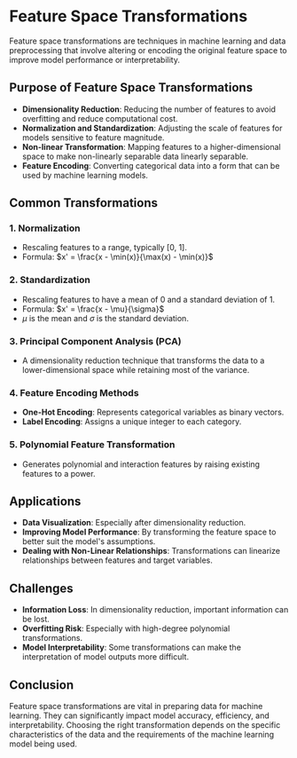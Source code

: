 # Feature Space Transformations

Feature space transformations are techniques in machine learning and data preprocessing that involve altering or encoding the original feature space to improve model performance or interpretability.

## Purpose of Feature Space Transformations

- **Dimensionality Reduction**: Reducing the number of features to avoid overfitting and reduce computational cost.
- **Normalization and Standardization**: Adjusting the scale of features for models sensitive to feature magnitude.
- **Non-linear Transformation**: Mapping features to a higher-dimensional space to make non-linearly separable data linearly separable.
- **Feature Encoding**: Converting categorical data into a form that can be used by machine learning models.

## Common Transformations

### 1. Normalization
- Rescaling features to a range, typically [0, 1].
- Formula: $x' = \frac{x - \min(x)}{\max(x) - \min(x)}$

### 2. Standardization
- Rescaling features to have a mean of 0 and a standard deviation of 1.
- Formula: $x' = \frac{x - \mu}{\sigma}$
- $\mu$ is the mean and $\sigma$ is the standard deviation.

### 3. Principal Component Analysis (PCA)
- A dimensionality reduction technique that transforms the data to a lower-dimensional space while retaining most of the variance.

### 4. Feature Encoding Methods
- **One-Hot Encoding**: Represents categorical variables as binary vectors.
- **Label Encoding**: Assigns a unique integer to each category.

### 5. Polynomial Feature Transformation
- Generates polynomial and interaction features by raising existing features to a power.

## Applications

- **Data Visualization**: Especially after dimensionality reduction.
- **Improving Model Performance**: By transforming the feature space to better suit the model's assumptions.
- **Dealing with Non-Linear Relationships**: Transformations can linearize relationships between features and target variables.

## Challenges

- **Information Loss**: In dimensionality reduction, important information can be lost.
- **Overfitting Risk**: Especially with high-degree polynomial transformations.
- **Model Interpretability**: Some transformations can make the interpretation of model outputs more difficult.
## Conclusion

Feature space transformations are vital in preparing data for machine learning. They can significantly impact model accuracy, efficiency, and interpretability. Choosing the right transformation depends on the specific characteristics of the data and the requirements of the machine learning model being used.
